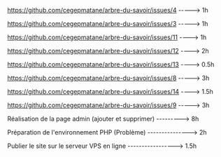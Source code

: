 https://github.com/cegepmatane/arbre-du-savoir/issues/4 -----> 1h

https://github.com/cegepmatane/arbre-du-savoir/issues/3 -----> 1h

https://github.com/cegepmatane/arbre-du-savoir/issues/11 ----> 1h

https://github.com/cegepmatane/arbre-du-savoir/issues/12 ----> 2h

https://github.com/cegepmatane/arbre-du-savoir/issues/13 ----> 0.5h

https://github.com/cegepmatane/arbre-du-savoir/issues/8 -----> 3h

https://github.com/cegepmatane/arbre-du-savoir/issues/14 ----> 1.5h

https://github.com/cegepmatane/arbre-du-savoir/issues/9 -----> 3h

Réalisation de la page admin (ajouter et supprimer) ---------> 8h

Préparation de l'environnement PHP (Problème) ---------------> 2h

Publier le site sur le serveur VPS en ligne -----------------> 1.5h
